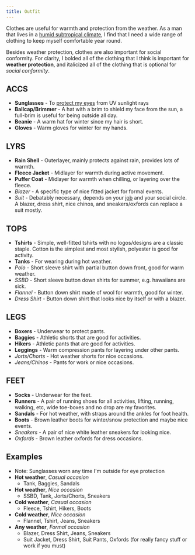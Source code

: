 ```yaml
---
title: Outfit
---
```

Clothes are useful for warmth and protection from the weather. As a man that lives in a [humid subtropical climate](/STL), I find that I need a wide range of clothing to keep myself comfortable year round.

Besides weather protection, clothes are also important for social conformity. For clarity, I bolded all of the clothing that I think is important for **weather protection**, and italicized all of the clothing that is optional for *social conformity*.

## ACCS
- **Sunglasses** - To [protect my eyes](/cleaning) from UV sunlight rays
- **Ballcap/Brimmer** - A hat with a brim to shield my face from the sun, a full-brim is useful for being outside all day.
- **Beanie** - A warm hat for winter since my hair is short.
- **Gloves** - Warm gloves for winter for my hands.

## LYRS
- **Rain Shell** - Outerlayer, mainly protects against rain, provides lots of warmth.
- **Fleece Jacket** - Midlayer for warmth during active movement.
- **Puffer Coat** - Midlayer for warmth when chilling, or layering over the fleece.
- *Blazer* - A specific type of nice fitted jacket for formal events.
- *Suit* - Debatably necessary, depends on your [job](/working) and your social circle. A blazer, dress shirt, nice chinos, and sneakers/oxfords can replace a suit mostly.

## TOPS
- **Tshirts** - Simple, well-fitted tshirts with no logos/designs are a classic staple. Cotton is the simplest and most stylish, polyester is good for activity.
- **Tanks** - For wearing during hot weather.
- *Polo* - Short sleeve shirt with partial button down front, good for warm weather.
- *SSBD* - Short sleeve button down shirts for summer, e.g. hawaiians are sick.
- *Flannel* - Button down shirt made of wool for warmth, good for winter.
- *Dress Shirt* - Button down shirt that looks nice by itself or with a blazer.

## LEGS
- **Boxers** - Underwear to protect pants.
- **Baggies** - Athletic shorts that are good for activities.
- **Hikers** - Athletic pants that are good for activities.
- **Leggings** - Warm compression pants for layering under other pants.
- *Jorts/Chorts* - Hot weather shorts for nice occasions.
- *Jeans/Chinos* - Pants for work or nice occasions.

## FEET
- **Socks** - Underwear for the feet.
- **Runners** - A pair of running shoes for all activities, lifting, running, walking, etc, wide toe-boxes and no drop are my favorites.
- **Sandals** - For hot weather, with straps around the ankles for foot health.
- **Boots** - Brown leather boots for winter/snow protection and maybe nice events.
- *Sneakers* - A pair of nice white leather sneakers for looking nice.
- *Oxfords* - Brown leather oxfords for dress occasions.

## Examples
- Note: Sunglasses worn any time I'm outside for eye protection
- **Hot weather**, *Casual occasion*
	- Tank, Baggies, Sandals
- **Hot weather**, *Nice occasion*
	- SSBD, Tank, Jorts/Chorts, Sneakers
- **Cold weather**, *Casual occasion*
	- Fleece, Tshirt, Hikers, Boots
- **Cold weather**, *Nice occasion*
	- Flannel, Tshirt, Jeans, Sneakers
- **Any weather**, *Formal occasion*
	- Blazer, Dress Shirt, Jeans, Sneakers
	- Suit Jacket, Dress Shirt, Suit Pants, Oxfords (for really fancy stuff or work if you must)
